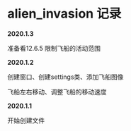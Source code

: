 # alien_invasion 记录

**2020.1.3**

准备看12.6.5 限制飞船的活动范围

**2020.1.2**

创建窗口、创建settings类、添加飞船图像

飞船左右移动、调整飞船的移动速度

**2020.1.1**

开始创建文件





